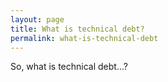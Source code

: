 ```yaml
---
layout: page
title: What is technical debt?
permalink: what-is-technical-debt
---
```


So, what is technical debt...?